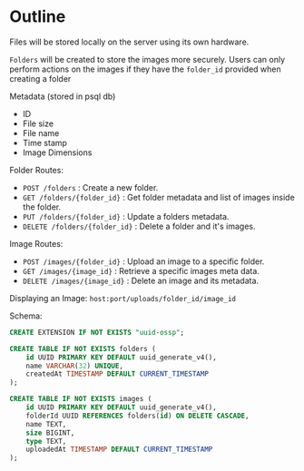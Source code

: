 # Outline


Files will be stored locally on the server using its own hardware.

`Folders` will be created to store the images more securely. Users can only perform actions on the images if they have the `folder_id` provided when creating a folder

Metadata (stored in psql db)
- ID
- File size
- File name
- Time stamp
- Image Dimensions


Folder Routes:
- `POST /folders` : Create a new folder.
- `GET /folders/{folder_id}` : Get folder metadata and list of images inside the folder.
- `PUT /folders/{folder_id}` : Update a folders metadata.
- `DELETE /folders/{folder_id}` : Delete a folder and it's images.


Image Routes:
- `POST /images/{folder_id}` : Upload an image to a specific folder.
- `GET /images/{image_id}` : Retrieve a specific images meta data.
- `DELETE /images/{image_id}` : Delete an image and its metadata.

Displaying an Image:
`host:port/uploads/folder_id/image_id`

Schema:
```sql
CREATE EXTENSION IF NOT EXISTS "uuid-ossp";

CREATE TABLE IF NOT EXISTS folders (
    id UUID PRIMARY KEY DEFAULT uuid_generate_v4(),
    name VARCHAR(32) UNIQUE,
    createdAt TIMESTAMP DEFAULT CURRENT_TIMESTAMP
);

CREATE TABLE IF NOT EXISTS images (
    id UUID PRIMARY KEY DEFAULT uuid_generate_v4(),
    folderId UUID REFERENCES folders(id) ON DELETE CASCADE,
    name TEXT,
    size BIGINT,
    type TEXT,
    uploadedAt TIMESTAMP DEFAULT CURRENT_TIMESTAMP
);
```
